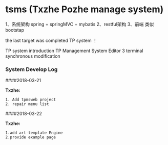 # tsms (Txzhe Pozhe manage system)
1、系统架构 spring +  springMVC + mybatis
2、restful架构
3、前端 类似bootstap



the last target was completed TP system ！

TP system introduction
TP Management System Editor 3 terminal synchronous modification


### System Develop Log  
####2018-03-21

**Txzhe:**    

    1. Add tpmsweb project 
    2. repair menu list
    
####2018-03-22  

**Txzhe:**

    1.add art-template Engine
    2.provide example page